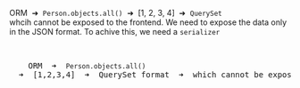 
ORM &nbsp;➜&nbsp; <code>Person.objects.all()</code> &nbsp;➜&nbsp; [1, 2, 3, 4] &nbsp;➜&nbsp; <code>QuerySet</code><br>
whcih cannot be exposed to the frontend.
We need to expose the data only in the JSON format. To achive this, we need a <code>serializer</code>

<br>

<pre>
    ORM  ➜  <code>Person.objects.all()</code>  ➜  [1,2,3,4]  ➜  QuerySet format  ➜  which cannot be exposed to the frontend
                                                                    
</pre>


